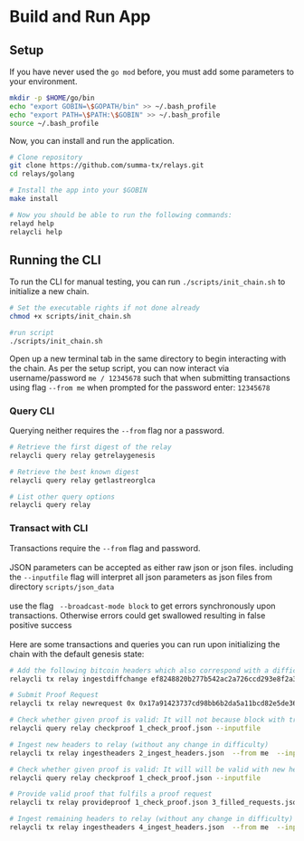 # Build and Run App

## Setup
If you have never used the `go mod` before, you must add some parameters to your environment.

```bash
mkdir -p $HOME/go/bin
echo "export GOBIN=\$GOPATH/bin" >> ~/.bash_profile
echo "export PATH=\$PATH:\$GOBIN" >> ~/.bash_profile
source ~/.bash_profile
```

Now, you can install and run the application.

```bash
# Clone repository
git clone https://github.com/summa-tx/relays.git
cd relays/golang

# Install the app into your $GOBIN
make install

# Now you should be able to run the following commands:
relayd help
relaycli help
```
## Running the CLI
To run the CLI for manual testing, you can run `./scripts/init_chain.sh` to initialize a new chain.
```bash
# Set the executable rights if not done already
chmod +x scripts/init_chain.sh

#run script
./scripts/init_chain.sh
```
Open up a new terminal tab in the same directory to begin interacting with the chain. As per the setup script, you can now interact via username/password `me / 12345678` such that when submitting transactions using flag `--from me` when prompted for the password enter: `12345678`

### Query CLI
Querying neither requires the `--from` flag nor a password.
```bash
# Retrieve the first digest of the relay
relaycli query relay getrelaygenesis

# Retrieve the best known digest 
relaycli query relay getlastreorglca

# List other query options
relaycli query relay
```

### Transact with CLI
Transactions require the `--from` flag and password.<br><br>
JSON parameters can be accepted as either raw json or json files. including the `--inputfile` flag will interpret all json parameters as json files from directory `scripts/json_data` <br><br>
use the flag ` --broadcast-mode block` to get errors synchronously upon transactions. Otherwise errors could get swallowed resulting in false positive success <br><br>
Here are some transactions and queries you can run upon initializing the chain with the default genesis state:

```bash
# Add the following bitcoin headers which also correspond with a difficulty change in the bitcoin change
relaycli tx relay ingestdiffchange ef8248820b277b542ac2a726ccd293e8f2a3ea24c1fe04000000000000000000  0_new_difficulty.json --inputfile --from me --broadcast-mode block

# Submit Proof Request
relaycli tx relay newrequest 0x 0x17a91423737cd98bb6b2da5a11bcd82e5de36591d69f9f87 0  1  --broadcast-mode block --from me

# Check whether given proof is valid: It will not because block with transaction has not been ingested yet
relaycli query relay checkproof 1_check_proof.json --inputfile

# Ingest new headers to relay (without any change in difficulty)
relaycli tx relay ingestheaders 2_ingest_headers.json  --from me  --inputfile --broadcast-mode block

# Check whether given proof is valid: It will will be valid with new headers from previous tx
relaycli query relay checkproof 1_check_proof.json --inputfile

# Provide valid proof that fulfils a proof request
relaycli tx relay provideproof 1_check_proof.json 3_filled_requests.json  --from me  --inputfile --broadcast-mode block

# Ingest remaining headers to relay (without any change in difficulty)
relaycli tx relay ingestheaders 4_ingest_headers.json  --from me  --inputfile --broadcast-mode block

```
